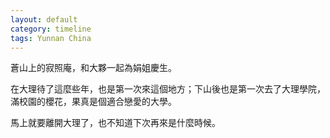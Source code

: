 ```yaml
---
layout: default
category: timeline
tags: Yunnan China
---
```


蒼山上的寂照庵，和大夥一起為娟姐慶生。

在大理待了這麼些年，也是第一次來這個地方；下山後也是第一次去了大理學院，滿校園的櫻花，果真是個適合戀愛的大學。

馬上就要離開大理了，也不知道下次再來是什麼時候。

<img src="{{ site_url }}/img/posts/2015-03-13-jizhaoan.jpg" alt="">

